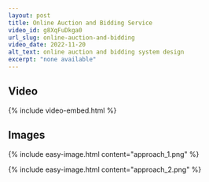 ```yaml
---
layout: post
title: Online Auction and Bidding Service
video_id: g8XqFuDkga0
url_slug: online-auction-and-bidding
video_date: 2022-11-20
alt_text: online auction and bidding system design
excerpt: "none available"
---
```



## Video

{% include video-embed.html %}


## Images

{% include easy-image.html content="approach_1.png" %}

{% include easy-image.html content="approach_2.png" %}

